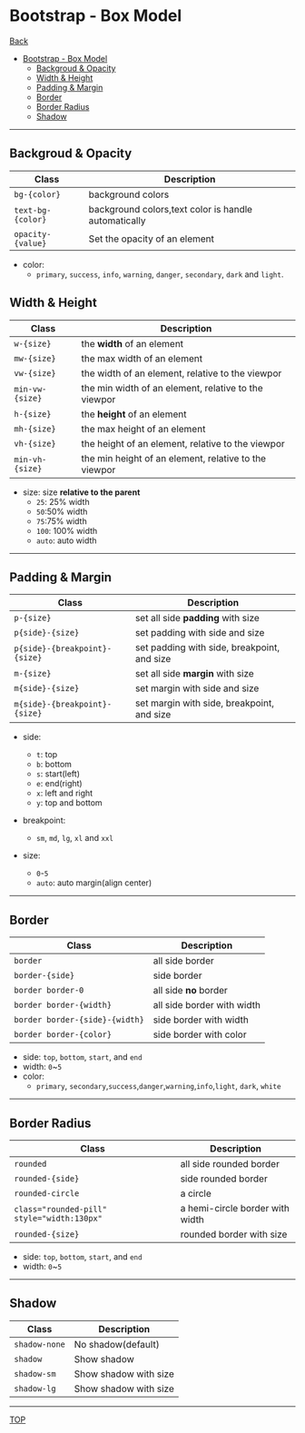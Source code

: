 # Bootstrap - Box Model

[Back](./index.md)

- [Bootstrap - Box Model](#bootstrap---box-model)
  - [Backgroud \& Opacity](#backgroud--opacity)
  - [Width \& Height](#width--height)
  - [Padding \& Margin](#padding--margin)
  - [Border](#border)
  - [Border Radius](#border-radius)
  - [Shadow](#shadow)

---

## Backgroud & Opacity

| Class             | Description                                          |
| ----------------- | ---------------------------------------------------- |
| `bg-{color}`      | background colors                                    |
| `text-bg-{color}` | background colors,text color is handle automatically |
| `opacity-{value}` | Set the opacity of an element                        |

- color:
  - `primary`, `success`, `info`, `warning`, `danger`, `secondary`, `dark` and `light`.

## Width & Height

| Class           | Description                                           |
| --------------- | ----------------------------------------------------- |
| `w-{size}`      | the **width** of an element                           |
| `mw-{size}`     | the max width of an element                           |
| `vw-{size}`     | the width of an element, relative to the viewpor      |
| `min-vw-{size}` | the min width of an element, relative to the viewpor  |
| `h-{size}`      | the **height** of an element                          |
| `mh-{size}`     | the max height of an element                          |
| `vh-{size}`     | the height of an element, relative to the viewpor     |
| `min-vh-{size}` | the min height of an element, relative to the viewpor |

- size: size **relative to the parent**
  - `25`: 25% width
  - `50`:50% width
  - `75`:75% width
  - `100`: 100% width
  - `auto`: auto width

---

## Padding & Margin

| Class                         | Description                                 |
| ----------------------------- | ------------------------------------------- |
| `p-{size}`                    | set all side **padding** with size          |
| `p{side}-{size}`              | set padding with side and size              |
| `p{side}-{breakpoint}-{size}` | set padding with side, breakpoint, and size |
| `m-{size}`                    | set all side **margin** with size           |
| `m{side}-{size}`              | set margin with side and size               |
| `m{side}-{breakpoint}-{size}` | set margin with side, breakpoint, and size  |

- side:

  - `t`: top
  - `b`: bottom
  - `s`: start(left)
  - `e`: end(right)
  - `x`: left and right
  - `y`: top and bottom

- breakpoint:

  - `sm`, `md`, `lg`, `xl` and `xxl`

- size:
  - `0`-`5`
  - `auto`: auto margin(align center)

---

## Border

| Class                          | Description                |
| ------------------------------ | -------------------------- |
| `border`                       | all side border            |
| `border-{side}`                | side border                |
| `border border-0`              | all side **no** border     |
| `border border-{width}`        | all side border with width |
| `border border-{side}-{width}` | side border with width     |
| `border border-{color}`        | side border with color     |

- side: `top`, `bottom`, `start`, and `end`
- width: `0`~`5`
- color:
  - `primary`, `secondary`,`success`,`danger`,`warning`,`info`,`light`, `dark`, `white`

---

## Border Radius

| Class                                      | Description                     |
| ------------------------------------------ | ------------------------------- |
| `rounded`                                  | all side rounded border         |
| `rounded-{side}`                           | side rounded border             |
| `rounded-circle`                           | a circle                        |
| `class="rounded-pill" style="width:130px"` | a hemi-circle border with width |
| `rounded-{size}`                           | rounded border with size        |

- side: `top`, `bottom`, `start`, and `end`
- width: `0`~`5`

---

## Shadow

| Class         | Description           |
| ------------- | --------------------- |
| `shadow-none` | No shadow(default)    |
| `shadow`      | Show shadow           |
| `shadow-sm`   | Show shadow with size |
| `shadow-lg`   | Show shadow with size |

---

[TOP](#bootstrap---box-model)
